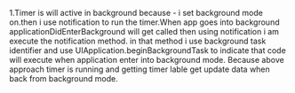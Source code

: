 
1.Timer is will active in background because -
i set background mode on.then i use  notification to run the timer.When app goes into background  applicationDidEnterBackground will get called then using notification i am execute the notification method.
in that method i use background task identifier and use UIApplication.beginBackgroundTask to indicate that code will execute when application enter into background mode.
Because above approach timer is running and getting timer lable get update data when back from background mode.

